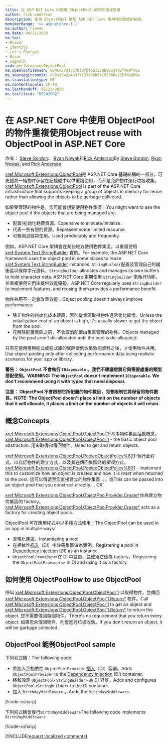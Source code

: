 ```yaml
---
title: 在 ASP.NET Core 中使用 ObjectPool 的物件重複使用
author: rick-anderson
description: 使用 ObjectPool 增加 ASP.NET Core 應用程式效能的秘訣。
monikerRange: '>= aspnetcore-1.1'
ms.author: riande
ms.date: 04/11/2019
no-loc:
- Blazor
- Identity
- Let's Encrypt
- Razor
- SignalR
uid: performance/ObjectPool
ms.openlocfilehash: 004ca5724517bf3fbf6512c0b9653793f4e0f702
ms.sourcegitcommit: dd2a1542a4a377123490034153368c135fdbd09e
ms.translationtype: MT
ms.contentlocale: zh-TW
ms.lasthandoff: 06/23/2020
ms.locfileid: "85241002"
---
```

# <a name="object-reuse-with-objectpool-in-aspnet-core"></a><span data-ttu-id="43074-103">在 ASP.NET Core 中使用 ObjectPool 的物件重複使用</span><span class="sxs-lookup"><span data-stu-id="43074-103">Object reuse with ObjectPool in ASP.NET Core</span></span>

<span data-ttu-id="43074-104">作者： [Steve Gordon](https://twitter.com/stevejgordon)、 [Ryan Nowak](https://github.com/rynowak)和[Rick Anderson](https://twitter.com/RickAndMSFT)</span><span class="sxs-lookup"><span data-stu-id="43074-104">By [Steve Gordon](https://twitter.com/stevejgordon), [Ryan Nowak](https://github.com/rynowak), and [Rick Anderson](https://twitter.com/RickAndMSFT)</span></span>

<span data-ttu-id="43074-105"><xref:Microsoft.Extensions.ObjectPool>是 ASP.NET Core 基礎結構的一部分，可支援將一組物件保留在記憶體中以供重複使用，而不是允許物件進行垃圾收集。</span><span class="sxs-lookup"><span data-stu-id="43074-105"><xref:Microsoft.Extensions.ObjectPool> is part of the ASP.NET Core infrastructure that supports keeping a group of objects in memory for reuse rather than allowing the objects to be garbage collected.</span></span>

<span data-ttu-id="43074-106">如果受管理的物件是，您可能會想要使用物件集區：</span><span class="sxs-lookup"><span data-stu-id="43074-106">You might want to use the object pool if the objects that are being managed are:</span></span>

- <span data-ttu-id="43074-107">配置/初始化耗費資源。</span><span class="sxs-lookup"><span data-stu-id="43074-107">Expensive to allocate/initialize.</span></span>
- <span data-ttu-id="43074-108">代表一些有限的資源。</span><span class="sxs-lookup"><span data-stu-id="43074-108">Represent some limited resource.</span></span>
- <span data-ttu-id="43074-109">可預測且經常使用。</span><span class="sxs-lookup"><span data-stu-id="43074-109">Used predictably and frequently.</span></span>

<span data-ttu-id="43074-110">例如，ASP.NET Core 架構會在某些地方使用物件集區，以重複使用 <xref:System.Text.StringBuilder> 實例。</span><span class="sxs-lookup"><span data-stu-id="43074-110">For example, the ASP.NET Core framework uses the object pool in some places to reuse <xref:System.Text.StringBuilder> instances.</span></span> <span data-ttu-id="43074-111">`StringBuilder`配置及管理自己的緩衝區以保存字元資料。</span><span class="sxs-lookup"><span data-stu-id="43074-111">`StringBuilder` allocates and manages its own buffers to hold character data.</span></span> <span data-ttu-id="43074-112">ASP.NET Core 定期使用 `StringBuilder` 來執行功能，並重複使用它們來提供效能優勢。</span><span class="sxs-lookup"><span data-stu-id="43074-112">ASP.NET Core regularly uses `StringBuilder` to implement features, and reusing them provides a performance benefit.</span></span>

<span data-ttu-id="43074-113">物件共用不一定會改善效能：</span><span class="sxs-lookup"><span data-stu-id="43074-113">Object pooling doesn't always improve performance:</span></span>

- <span data-ttu-id="43074-114">除非物件的初始化成本很高，否則從集區取得物件通常會比較慢。</span><span class="sxs-lookup"><span data-stu-id="43074-114">Unless the initialization cost of an object is high, it's usually slower to get the object from the pool.</span></span>
- <span data-ttu-id="43074-115">在解除配置集區之前，不會取消配置由集區管理的物件。</span><span class="sxs-lookup"><span data-stu-id="43074-115">Objects managed by the pool aren't de-allocated until the pool is de-allocated.</span></span>

<span data-ttu-id="43074-116">只有在使用應用程式或程式庫的實際案例收集效能資料之後，才使用物件共用。</span><span class="sxs-lookup"><span data-stu-id="43074-116">Use object pooling only after collecting performance data using realistic scenarios for your app or library.</span></span>

<span data-ttu-id="43074-117">**警告： `ObjectPool` 不會執行 `IDisposable` 。我們不建議您將它與需要處置的類型搭配使用。**</span><span class="sxs-lookup"><span data-stu-id="43074-117">**WARNING: The `ObjectPool` doesn't implement `IDisposable`. We don't recommend using it with types that need disposal.**</span></span>

<span data-ttu-id="43074-118">**注意： ObjectPool 不會限制它所配置的物件數目，而會限制它將保留的物件數目。**</span><span class="sxs-lookup"><span data-stu-id="43074-118">**NOTE: The ObjectPool doesn't place a limit on the number of objects that it will allocate, it places a limit on the number of objects it will retain.**</span></span>

## <a name="concepts"></a><span data-ttu-id="43074-119">概念</span><span class="sxs-lookup"><span data-stu-id="43074-119">Concepts</span></span>

<span data-ttu-id="43074-120"><xref:Microsoft.Extensions.ObjectPool.ObjectPool`1>-基本物件集區抽象概念。</span><span class="sxs-lookup"><span data-stu-id="43074-120"><xref:Microsoft.Extensions.ObjectPool.ObjectPool`1> - the basic object pool abstraction.</span></span> <span data-ttu-id="43074-121">用來取得和傳回物件。</span><span class="sxs-lookup"><span data-stu-id="43074-121">Used to get and return objects.</span></span>

<span data-ttu-id="43074-122"><xref:Microsoft.Extensions.ObjectPool.PooledObjectPolicy%601>-執行此程式，以自訂物件的建立方式，以及其在傳回集區時的*重設*方式。</span><span class="sxs-lookup"><span data-stu-id="43074-122"><xref:Microsoft.Extensions.ObjectPool.PooledObjectPolicy%601> - implement this to customize how an object is created and how it is *reset* when returned to the pool.</span></span> <span data-ttu-id="43074-123">這可以傳遞至您直接建立的物件集區 .。。或</span><span class="sxs-lookup"><span data-stu-id="43074-123">This can be passed into an object pool that you construct directly.... OR</span></span>

<span data-ttu-id="43074-124"><xref:Microsoft.Extensions.ObjectPool.ObjectPoolProvider.Create*>作為建立物件集區的 factory。</span><span class="sxs-lookup"><span data-stu-id="43074-124"><xref:Microsoft.Extensions.ObjectPool.ObjectPoolProvider.Create*> acts as a factory for creating object pools.</span></span>
<!-- REview, there is no ObjectPoolProvider<T> -->

<span data-ttu-id="43074-125">ObjectPool 可在應用程式中以多種方式使用：</span><span class="sxs-lookup"><span data-stu-id="43074-125">The ObjectPool can be used in an app in multiple ways:</span></span>

* <span data-ttu-id="43074-126">具現化集區。</span><span class="sxs-lookup"><span data-stu-id="43074-126">Instantiating a pool.</span></span>
* <span data-ttu-id="43074-127">在相依性[插入](xref:fundamentals/dependency-injection)（DI）中註冊集區做為實例。</span><span class="sxs-lookup"><span data-stu-id="43074-127">Registering a pool in [Dependency injection](xref:fundamentals/dependency-injection) (DI) as an instance.</span></span>
* <span data-ttu-id="43074-128">`ObjectPoolProvider<>`在 DI 中註冊，並使用它做為 factory。</span><span class="sxs-lookup"><span data-stu-id="43074-128">Registering the `ObjectPoolProvider<>` in DI and using it as a factory.</span></span>

## <a name="how-to-use-objectpool"></a><span data-ttu-id="43074-129">如何使用 ObjectPool</span><span class="sxs-lookup"><span data-stu-id="43074-129">How to use ObjectPool</span></span>

<span data-ttu-id="43074-130">呼叫 <xref:Microsoft.Extensions.ObjectPool.ObjectPool`1> 以取得物件，並傳回 <xref:Microsoft.Extensions.ObjectPool.ObjectPool`1.Return*> 物件。</span><span class="sxs-lookup"><span data-stu-id="43074-130">Call <xref:Microsoft.Extensions.ObjectPool.ObjectPool`1> to get an object and <xref:Microsoft.Extensions.ObjectPool.ObjectPool`1.Return*> to return the object.</span></span>  <span data-ttu-id="43074-131">您不需要傳回每個物件。</span><span class="sxs-lookup"><span data-stu-id="43074-131">There's no requirement that you return every object.</span></span> <span data-ttu-id="43074-132">如果您未傳回物件，則會進行垃圾收集。</span><span class="sxs-lookup"><span data-stu-id="43074-132">If you don't return an object, it will be garbage collected.</span></span>

## <a name="objectpool-sample"></a><span data-ttu-id="43074-133">ObjectPool 範例</span><span class="sxs-lookup"><span data-stu-id="43074-133">ObjectPool sample</span></span>

<span data-ttu-id="43074-134">下列程式碼：</span><span class="sxs-lookup"><span data-stu-id="43074-134">The following code:</span></span>

* <span data-ttu-id="43074-135">將加入至相依性 `ObjectPoolProvider` [插入](xref:fundamentals/dependency-injection)（DI）容器。</span><span class="sxs-lookup"><span data-stu-id="43074-135">Adds `ObjectPoolProvider` to the [Dependency injection](xref:fundamentals/dependency-injection) (DI) container.</span></span>
* <span data-ttu-id="43074-136">將和設定 `ObjectPool<StringBuilder>` 為 DI 容器。</span><span class="sxs-lookup"><span data-stu-id="43074-136">Adds and configures `ObjectPool<StringBuilder>` to the DI container.</span></span>
* <span data-ttu-id="43074-137">加入 `BirthdayMiddleware` 。</span><span class="sxs-lookup"><span data-stu-id="43074-137">Adds the `BirthdayMiddleware`.</span></span>

[!code-csharp[](ObjectPool/ObjectPoolSample/Startup.cs?name=snippet)]

<span data-ttu-id="43074-138">下列程式碼會實行`BirthdayMiddleware`</span><span class="sxs-lookup"><span data-stu-id="43074-138">The following code implements `BirthdayMiddleware`</span></span>

[!code-csharp[](ObjectPool/ObjectPoolSample/BirthdayMiddleware.cs?name=snippet)]

[!INCLUDE[request localized comments](~/includes/code-comments-loc.md)]
